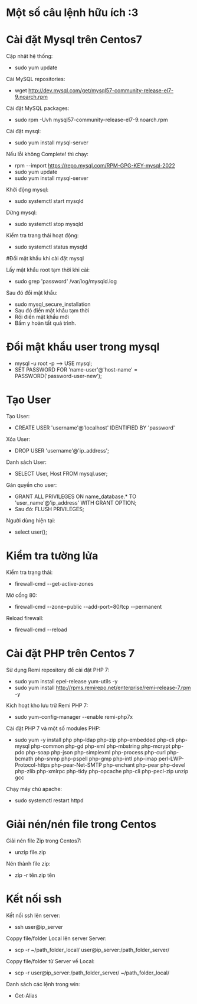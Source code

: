 
# Một số câu lệnh hữu ích :3

# Cài đặt Mysql trên Centos7

 Cập nhật hệ thống:
- sudo yum update

Cài MySQL repositories:

- wget http://dev.mysql.com/get/mysql57-community-release-el7-9.noarch.rpm

Cài đặt MySQL packages: 
- sudo rpm -Uvh mysql57-community-release-el7-9.noarch.rpm

Cài đặt mysql:
- sudo yum install mysql-server

Nếu lỗi không Complete! thì chạy: 
- rpm --import https://repo.mysql.com/RPM-GPG-KEY-mysql-2022
- sudo yum update
- sudo yum install mysql-server

Khởi động mysql: 
- sudo systemctl start mysqld

Dừng mysql:
- sudo systemctl stop mysqld

Kiểm tra trang thái hoạt động:
- sudo systemctl status mysqld

#Đổi mật khẩu khi cài đặt mysql

Lấy mật khẩu root tạm thời khi cài: 
- sudo grep 'password' /var/log/mysqld.log

Sau đó đổi mật khẩu: 
- sudo mysql_secure_installation
- Sau đó điền mật khẩu tạm thời 
- Rồi điền mật khẩu mới
- Bấm y hoàn tất quá trình.

# Đổi mật khẩu user trong mysql

- mysql -u root -p --> USE mysql;
- SET PASSWORD FOR 'name-user'@'host-name' = PASSWORD('password-user-new');

# Tạo User

Tạo User: 
- CREATE USER 'username'@'localhost' IDENTIFIED BY 'password'

Xóa User: 
- DROP USER 'username'@'ip_address';

Danh sách User: 
- SELECT User, Host FROM mysql.user;

Gán quyền cho user: 
- GRANT ALL PRIVILEGES ON name_database.* TO 'user_name'@'ip_address' WITH GRANT OPTION;
- Sau đó: FLUSH PRIVILEGES;

Người dùng hiện tại: 
- select user();

# Kiểm tra tường lửa

Kiểm tra trạng thái:
- firewall-cmd --get-active-zones

Mở cổng 80:
- firewall-cmd --zone=public --add-port=80/tcp --permanent

Reload firewall: 
- firewall-cmd --reload

# Cài đặt PHP trên Centos 7

Sử dụng Remi repository để cài đặt PHP 7:
- sudo yum install epel-release yum-utils -y
- sudo yum install http://rpms.remirepo.net/enterprise/remi-release-7.rpm -y

Kích hoạt kho lưu trữ Remi PHP 7:
- sudo yum-config-manager --enable remi-php7x

Cài đặt PHP 7 và một số modules PHP:
- sudo yum -y install php php-ldap php-zip php-embedded php-cli php-mysql php-common php-gd php-xml php-mbstring php-mcrypt php-pdo php-soap php-json php-simplexml php-process php-curl php-bcmath php-snmp php-pspell php-gmp php-intl php-imap perl-LWP-Protocol-https php-pear-Net-SMTP php-enchant php-pear php-devel php-zlib php-xmlrpc php-tidy php-opcache php-cli php-pecl-zip unzip gcc

Chạy máy chủ apache: 
- sudo systemctl restart httpd

# Giải nén/nén file trong Centos

Giải nén file Zip trong Centos7: 
- unzip file.zip

Nén thành file zip: 
- zip -r tên.zip tên

# Kết nối ssh

Kết nối ssh lên server:
- ssh user@ip_server

Coppy file/folder Local lên server Server:
- scp -r ~/path_folder_local/ user@ip_server:/path_folder_server/

Coppy file/folder từ Server về Local:
- scp -r user@ip_server:/path_folder_server/  ~/path_folder_local/

Danh sách các lệnh trong win:
- Get-Alias